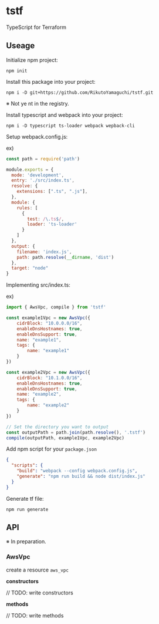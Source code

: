 # tstf

TypeScript for Terraform

## Useage

Initialize npm project:

```
npm init
```

Install this package into your project:

```
npm i -D git+https://github.com/RikutoYamaguchi/tstf.git
```

※ Not ye nt in the registry.

Install typescript and webpack into your project:

```
npm i -D typescript ts-loader webpack wepback-cli
```

Setup webpack.config.js:

ex)

```js
const path = require('path')

module.exports = {
  mode: 'development',
  entry: './src/index.ts',
  resolve: {
    extensions: [".ts", ".js"],
  },
  module: {
    rules: [
      {
        test: /\.ts$/,
        loader: 'ts-loader'
      }
    ]
  },
  output: {
    filename: 'index.js',
    path: path.resolve(__dirname, 'dist')
  },
  target: "node"
}
```

Implementing src/index.ts:

ex)

```js
import { AwsVpc, compile } from 'tstf'

const example1Vpc = new AwsVpc({
    cidrBlock: "10.0.0.0/16",
    enableDnsHostnames: true,
    enableDnsSupport: true,
    name: "example1",
    tags: {
        name: "example1"
    }
})

const example2Vpc = new AwsVpc({
    cidrBlock: "10.1.0.0/16",
    enableDnsHostnames: true,
    enableDnsSupport: true,
    name: "example2",
    tags: {
        name: "example2"
    }
})

// Set the directory you want to output
const outputPath = path.join(path.resolve(), '.tstf')
compile(outputPath, example1Vpc, example2Vpc)

```

Add npm script for your `package.json`

```json
{
  "scripts": {
    "build": "webpack --config webpack.config.js",
    "generate": "npm run build && node dist/index.js"
  }
}
```

Generate tf file:

```
npm run generate
```

## API

※ In preparation.

### AwsVpc

create a resource `aws_vpc`

**constructors**

// TODO: write constructors

**methods**

// TODO: write methods
